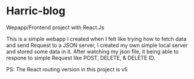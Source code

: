 # Harric-blog
Wepapp/Frontend project with React.Js

This is a simple webapp I created when I felt like trying how to fetch data and send Request to a JSON server, 
I created my own simple local server and stored some data in it. After watching my json file, it being able to respone to simple Request like POST, DELETE, & DELETE ID.

PS: The React routing version in this project is v5
